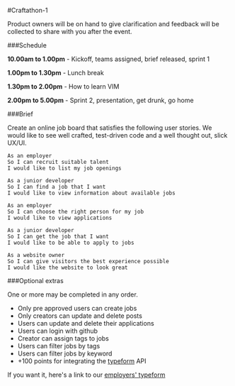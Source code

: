 #Craftathon-1

Product owners will be on hand to give clarification and feedback will be collected to share with you after the event.

###Schedule

**10.00am to 1.00pm** - Kickoff, teams assigned, brief released, sprint 1

**1.00pm to 1.30pm** - Lunch break

**1.30pm to 2.00pm** - How to learn VIM

**2.00pm to 5.00pm** - Sprint 2, presentation, get drunk, go home

###Brief

Create an online job board that satisfies the following user stories.  We would like to see well crafted, test-driven code and a well thought out, slick UX/UI.

```
As an employer
So I can recruit suitable talent
I would like to list my job openings

As a junior developer
So I can find a job that I want
I would like to view information about available jobs

As an employer
So I can choose the right person for my job
I would like to view applications

As a junior developer
So I can get the job that I want
I would like to be able to apply to jobs

As a website owner
So I can give visitors the best experience possible
I would like the website to look great
```

###Optional extras

One or more may be completed in any order.

- Only pre approved users can create jobs
- Only creators can update and delete posts
- Users can update and delete their applications
- Users can login with github
- Creator can assign tags to jobs
- Users can filter jobs by tags
- Users can filter jobs by keyword
- +100 points for integrating the [typeform](http://typeform.io/) API

If you want it, here's a link to our [employers' typeform](https://makersacademy.typeform.com/to/kS7a6e)
